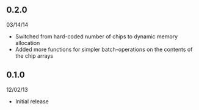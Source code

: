 ## 0.2.0
03/14/14

- Switched from hard-coded number of chips to dynamic memory allocation
- Added more functions for simpler batch-operations on the contents of the chip arrays

## 0.1.0
12/02/13

- Initial release
